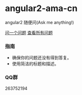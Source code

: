 # angular2-ama-cn
angular2 随便问(Ask me anything!)

[问一个问题](https://github.com/kittencup/angular2-ama-cn/issues/new) [查看所有问题](https://github.com/kittencup/angular2-ama-cn/issues)

### 指南

- 确保你的问题还没有得到答复。
- 使用简洁的标题和描述。

### QQ群

263752194
